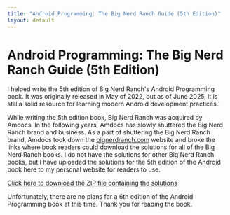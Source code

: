 ```yaml
---
title: "Android Programming: The Big Nerd Ranch Guide (5th Edition)"
layout: default
---
```


# Android Programming: The Big Nerd Ranch Guide (5th Edition)

I helped write the 5th edition of Big Nerd Ranch's Android Programming book.
It was originally released in May of 2022, but as of June 2025, it is still a solid resource for learning modern Android development practices.

While writing the 5th edition book, Big Nerd Ranch was acquired by Amdocs.
In the following years, Amdocs has slowly shuttered the Big Nerd Ranch brand and business.
As a part of shuttering the Big Nerd Ranch brand, Amdocs took down the [bignerdranch.com](https://bignerdranch.com) website and broke the links where book readers could download the solutions for all of the Big Nerd Ranch books.
I do not have the solutions for other Big Nerd Ranch books, but I have uploaded the solutions for the 5th edition of the Android book here to my personal website for readers to use.

[Click here to download the ZIP file containing the solutions](/assets/files/Android-5th-Edition-Solutions.zip)

Unfortunately, there are no plans for a 6th edition of the Android Programming book at this time.
Thank you for reading the book.